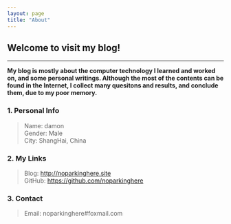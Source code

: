 ```yaml
---
layout: page
title: "About"
---
```


## Welcome to visit my blog!

***

**My blog is mostly about the computer technology I learned and worked on, and some personal writings. Although the most of the contents can be found in the Internet, I collect many quesitons and results, and conclude them, due to my poor memory.**

### 1. Personal Info

> Name: damon  
> Gender: Male  
> City: ShangHai, China  


### 2. My Links

> Blog: <http://noparkinghere.site>  
> GitHub: <https://github.com/noparkinghere>  


### 3. Contact

> Email: noparkinghere#foxmail.com
